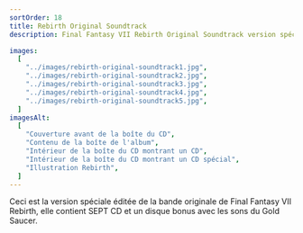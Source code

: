 ```yaml
---
sortOrder: 18
title: Rebirth Original Soundtrack
description: Final Fantasy VII Rebirth Original Soundtrack version spéciale éditée

images:
  [
    "../images/rebirth-original-soundtrack1.jpg",
    "../images/rebirth-original-soundtrack2.jpg",
    "../images/rebirth-original-soundtrack3.jpg",
    "../images/rebirth-original-soundtrack4.jpg",
    "../images/rebirth-original-soundtrack5.jpg",
  ]
imagesAlt:
  [
    "Couverture avant de la boîte du CD",
    "Contenu de la boîte de l'album",
    "Intérieur de la boîte du CD montrant un CD",
    "Intérieur de la boîte du CD montrant un CD spécial",
    "Illustration Rebirth",
  ]
---
```


Ceci est la version spéciale éditée de la bande originale de Final Fantasy VII Rebirth, elle contient SEPT CD et un disque bonus avec les sons du Gold Saucer.
